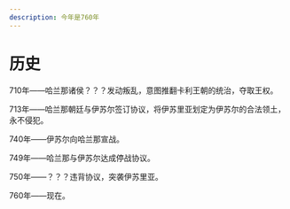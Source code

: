 ```yaml
---
description: 今年是760年
---
```


# 历史

710年——哈兰那诸侯？？？发动叛乱，意图推翻卡利王朝的统治，夺取王权。

713年——哈兰那朝廷与伊苏尔签订协议，将伊苏里亚划定为伊苏尔的合法领土，永不侵犯。

740年——伊苏尔向哈兰那宣战。

749年——哈兰那与伊苏尔达成停战协议。

750年——？？？违背协议，突袭伊苏里亚。

760年——现在。





